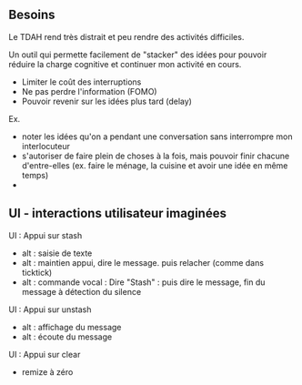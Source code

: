 ## Besoins

Le TDAH rend très distrait et peu rendre des activités difficiles.

Un outil qui permette facilement de "stacker" des idées pour pouvoir réduire la charge cognitive et continuer mon activité en cours.
- Limiter le coût des interruptions
- Ne pas perdre l'information (FOMO)
- Pouvoir revenir sur les idées plus tard (delay)

Ex.

- noter les idées qu'on a pendant une conversation sans interrompre mon interlocuteur
- s'autoriser de faire plein de choses à la fois, mais pouvoir finir chacune d'entre-elles (ex. faire le ménage, la cuisine et avoir une idée en même temps)
- 


## UI - interactions utilisateur imaginées

UI : Appui sur stash
- alt : saisie de texte
- alt : maintien appui, dire le message. puis relacher (comme dans ticktick)
- alt : commande vocal : Dire "Stash" : puis dire le message, fin du message à détection du silence

UI : Appui sur unstash
- alt : affichage du message
- alt : écoute du message

UI : Appui sur clear
- remize à zéro